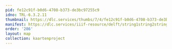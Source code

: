 ```yaml
---
pid: fe12c91f-b0d6-4708-b373-de3bc97255c9
idno: TRL-6.3.2.11
thumbnail: https://dlc.services/thumbs/7/4/fe12c91f-b0d6-4708-b373-de3bc97255c9/full/400,339/0/default.jpg
manifest: https://dlc.services/iiif-resource/delft/string1string2string3/kaartenproject-2007/TRL-6.3.2.11
order: '286'
layout: map
collection: kaartenproject
---
```

